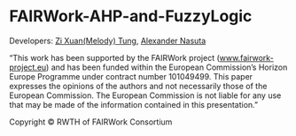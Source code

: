 # FAIRWork-AHP-and-FuzzyLogic

Developers: [Zi Xuan(Melody) Tung](https://github.com/mtzixx), [Alexander Nasuta](https://github.com/Alexander-Nasuta)

“This work has been supported by the FAIRWork project (www.fairwork-project.eu) and has been funded within the European Commission’s Horizon Europe Programme under contract number 101049499. This paper expresses the opinions of the authors and not necessarily those of the European Commission. The European Commission is not liable for any use that may be made of the information contained in this presentation.”

Copyright © RWTH of FAIRWork Consortium
